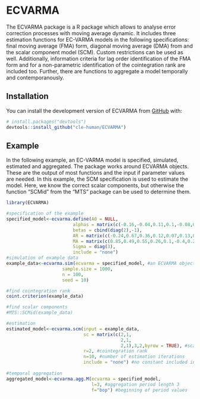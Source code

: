 
<!-- README.md is generated from README.Rmd. Please edit that file -->

# ECVARMA

<!-- badges: start -->
<!-- badges: end -->

The ECVARMA package is a R package which allows to analyse error
correction processes with moving average dynamic. It includes three
estimation functions for EC-VARMA models in the following
specifications: final moving average (FMA) form, diagonal moving average
(DMA) from and the scalar component model (SCM). Custom restrictions can
be used as well. Additionally, information criteria for lag order
identification of the FMA form and for a non-parametric identification
of the cointegration rank are included too. Further, there are functions
to aggregate a model temporally and contemporanously.

## Installation

You can install the development version of ECVARMA from
[GitHub](https://github.com/) with:

``` r
# install.packages("devtools")
devtools::install_github("cle-human/ECVARMA")
```

## Example

In the following example, an EC-VARMA model is specified, simulated,
estimated and aggregated. The package works around ECVARMA objects.
These are the output of most functions and the input if parameter values
are needed. In this example, the SCM specification is used to estimate
the model. Here, we know the correct scalar components, but otherwise
the function “SCMid” from the “MTS” package can be used to determine
them.

``` r
library(ECVARMA)

#specification of the example 
specified_model<-ecvarma.define(A0 = NULL,
                         alphas = matrix(c(-0.16,-0.04,0.11,0.1,-0.08,0.02),3,2),
                         betas = cbind(diag(2),-1),
                         AR = matrix(c(-0.24,0.67,0.36,0.12,0.07,0.13,0.06,-0.17,0.03),3,3),
                         MA = matrix(c(0.85,0.49,0.55,0.26,0.1,-0.4,0.26,0,0.43),3,3),
                         Sigma = diag(3),
                         include = "none")
#simulation of example data
example_data<-ecvarma.sim(ecvarma = specified_model, #an ECVARMA object 
                     sample.size = 1000,
                     n = 100,
                     seed = 10)

#find cointegration rank
coint.criterion(example_data)

#find scalar components
#MTS::SCMid(example_data)

#estimation
estimated_model<-ecvarma.scm(input = example_data,
                             sc = matrix(c(2,1,
                                           2,1,
                                           2,1),3,2,byrow = TRUE), #scalar components
                             r=2, #cointegration rank
                             n=10, #number of estimation iterations
                             include = "none") #no constant included in the model
  
#temporal aggregation
aggregated_model<-ecvarma.agg.M(ecvarma = specified_model,
                                l=3, #aggregation period length 3
                                f="bop") #beginning of period values
```
